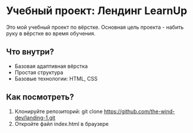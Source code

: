 # Учебный проект: Лендинг LearnUp
Это мой учебный проект по вёрстке. Основная цель проекта - набить руку в вёрстке во время обучения.

## Что внутри?

- Базовая адаптивная вёрстка
- Простая структура
- Базовые технологии: HTML, CSS

## Как посмотреть?

1. Клонируйте репозиторий:
 git clone https://github.com/the-wind-dev/landing-1.git
2. Откройте файл index.html в браузере